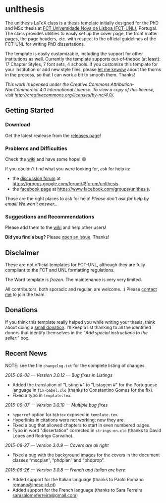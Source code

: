 # unlthesis

The unlthesis LaTeX class is a thesis template initially designed for the PhD and MSc thesis at [FCT Universidade Nova de Lisboa (FCT-UNL)](http://www.fct.unl.pt), Portugal. The class provides utilities to easily set up the cover page, the front matter pages, the page headers, etc. with respect to the official guidelines of the FCT-UNL for writing PhD dissertations.

The template is easily customizable, including the support for other institutions as well. Currently the template supports out-of-thebox (at least): 17 Chapter Styles, 7 font sets, 4 schools.  If you customize this template for your institution or add new style files, please [let me knwow](http://docentes.fct.unl.pt/joao-lourenco) about the thorns in the process, so that I can work a bit to smooth them.  Thanks!

*This work is licensed under the Creative Commons Attribution-NonCommercial 4.0 International License. To view a copy of this license, visit http://creativecommons.org/licenses/by-nc/4.0/.*


## Getting Started

### Download

Get the latest realease from the [releases page](https://github.com/joaomlourenco/unlthesis/releases)!

### Problems and Difficulties

Check the [wiki](https://github.com/joaomlourenco/unlthesis/wiki) and have some hope! :smile:

If you couldn't find what you were looking for, ask for help in:

* the [discussion forum](https://groups.google.com/forum/#!forum/unlthesis) at https://groups.google.com/forum/#!forum/unlthesis. 
* the [facebook page](https://www.facebook.com/groups/unlthesis/) at https://www.facebook.com/groups/unlthesis.

Those are the right places to ask for help!  *Please don't ask for help by email! We won't answer…*

### Suggestions and Recommendations

Please add them to the [wiki](https://github.com/joaomlourenco/unlthesis/wiki) and help other users!

**Did you find a bug?**  Please [open an issue](https://github.com/joaomlourenco/unlthesis/issues). Thanks!

## Disclaimer

These are not official templates for FCT-UNL, although they are fully compliant to the FCT and UNL formatting regulations.

The Word template is *frozen*.  The maintenance is very very limited.

All contributors, both sporadic and regular, are welcome. :) Please [contact me](http://docentes.fct.unl.pt/joao-lourenco) to join the team.

## Donations

If you think this template really helped you while writing your thesis, think about doing a [small donation](https://www.paypal.com/cgi-bin/webscr?cmd=_s-xclick&hosted_button_id=KTPG2K2AHCRAW). I'll keep a list thanking to all the identified donors that identify themselves in the “*Add special instructions to the seller:*” box.

## Recent News

NOTE: see the file `changelog.txt` for the complete listing of changes.

*2015-09-08 — Version 3.0.12 — Bug fixes in Listings*
+ Added the translation of "Listing #" to "Listagem #" for the Portuguese language in `fix-babel.clo` (thanks to Constantino Gomes for the fix).
+ Fixed a typo in `template.tex`.

*2015-09-07 — Version 3.0.10 — Multiple bug fixes*
+ `hyperref` option for `bibtex` exposed in `template.tex`.
+ Hyperlinks in citations were not working; now they are.
+ Fixed a bug that allowed chapters to start in even numbered pages.
+ Typo in word "dissertation" corrected in `strings-en.clo` (thanks to David Lopes and Rodrigo Carvalho).

*2015-08-27 — Version 3.0.9 — Covers are all right*
+ Fixed a bug with the background images for the covers in the document classes “mscplan”, “phdplan” and “phdprop”.

*2015-08-26 — Version 3.0.8 — French and Italian are here*
+ Added support for the Italian language (thanks to Paolo Romano <romano@inesc-id.pt>)
+ Added support for the French language (thanks to Sara Ferreira <sarasalomeferreira@gmail.com>)
